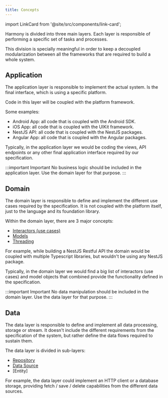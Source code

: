 ```yaml
---
title: Concepts
---
```


import LinkCard from '@site/src/components/link-card';

Harmony is divided into three main layers. Each layer is responsible of performing a specific set of tasks and processes. 

This division is specially meaningful in order to keep a decoupled modularization between all the frameworks that are required to build a whole system.   

## Application

The application layer is responsible to implement the actual system. Is the final interface, which is using a specific platform.

Code in this layer will be coupled with the platform framework. 

Some examples:
 
 - Android App: all code that is coupled with the Android SDK.
 - iOS App: all code that is coupled with the UIKit framework.
 - NestJS API: all code that is coupled with the NestJS packages.
 - Angular App: all code that is coupled with the Angular packages.
 
Typically, in the application layer we would be coding the views, API endpoints or any other final application interface required by our specification.

:::important Important
No business logic should be included in the application layer. Use the domain layer for that purpose.
:::

## Domain

The domain layer is responsible to define and implement the different use cases required by the specification. It is not coupled with the platform itself, just to the language and its foundation library.

Within the domain layer, there are 3 major concepts:

- [Interactors (use cases)](domain/interactor)
- [Models](domain/model)
- [Threading](domain/threading)

For example, while building a NestJS Restful API the domain would be coupled with multiple Typescript libraries, but wouldn't be using any NestJS package.

Typically, in the domain layer we would find a big list of interactors (use cases) and model objects that combined provide the functionality defined in the specification. 

:::important Important
No data manipulation should be included in the domain layer. Use the data layer for that purpose.
:::

## Data

The data layer is responsible to define and implement all data processing, storage or stream. It doesn't include the different requirements from the specification of the system, but rather define the data flows required to sustain them.

The data layer is divided in sub-layers:

- [Repository](data/repository/repository)
- [Data Source](data/data-source/data-source)
- [Entity]

For example, the data layer could implement an HTTP client or a database storage, providing fetch / save / delete capabilities from the different data sources.
 
